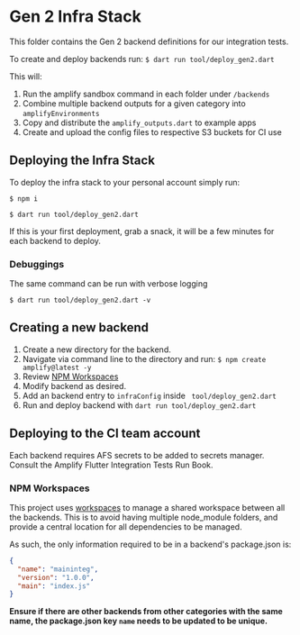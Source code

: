 # Gen 2 Infra Stack

This folder contains the Gen 2 backend definitions for our integration tests.

To create and deploy backends run: `$ dart run tool/deploy_gen2.dart`

This will:

1. Run the amplify sandbox command in each folder under `/backends`
2. Combine multiple backend outputs for a given category into `amplifyEnvironments`
3. Copy and distribute the `amplify_outputs.dart` to example apps
4. Create and upload the config files to respective S3 buckets for CI use

## Deploying the Infra Stack

To deploy the infra stack to your personal account simply run:

`$ npm i`

`$ dart run tool/deploy_gen2.dart`

If this is your first deployment, grab a snack, it will be a few minutes for each backend to deploy.

### Debuggings

The same command can be run with verbose logging

`$ dart run tool/deploy_gen2.dart -v`

## Creating a new backend

1. Create a new directory for the backend.
2. Navigate via command line to the directory and run: `$ npm create amplify@latest -y`
3. Review [NPM Workspaces](#NPM-Workspaces)
4. Modify backend as desired.
5. Add an backend entry to `infraConfig` inside ` tool/deploy_gen2.dart`
6. Run and deploy backend with `dart run tool/deploy_gen2.dart`

## Deploying to the CI team account

Each backend requires AFS secrets to be added to secrets manager. Consult the Amplify Flutter Integration Tests Run Book.

### NPM Workspaces

This project uses [workspaces](https://docs.npmjs.com/cli/v10/using-npm/workspaces) to manage a shared workspace between all the backends. This is to avoid having multiple node_module folders, and provide a central location for all dependencies to be managed.

As such, the only information required to be in a backend's package.json is:

```json
{
  "name": "maininteg",
  "version": "1.0.0",
  "main": "index.js"
}
```

**Ensure if there are other backends from other categories with the same name, the package.json key `name` needs to be updated to be unique.**
